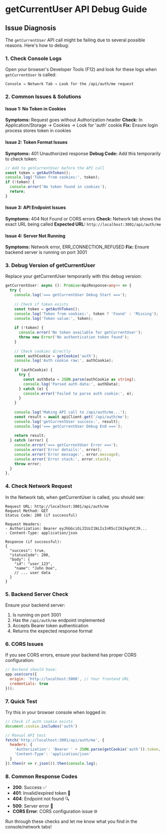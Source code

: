 # getCurrentUser API Debug Guide

## Issue Diagnosis

The `getCurrentUser` API call might be failing due to several possible reasons. Here's how to debug:

### 1. Check Console Logs

Open your browser's Developer Tools (F12) and look for these logs when `getCurrentUser` is called:

```
Console → Network Tab → Look for the /api/auth/me request
```

### 2. Common Issues & Solutions

#### **Issue 1: No Token in Cookies**
**Symptoms:** Request goes without Authorization header
**Check:** In Application/Storage → Cookies → Look for 'auth' cookie
**Fix:** Ensure login process stores token in cookies

#### **Issue 2: Token Format Issues**
**Symptoms:** 401 Unauthorized response
**Debug Code:** Add this temporarily to check token:
```typescript
// Add to getCurrentUser before the API call
const token = getAuthToken();
console.log('Token from cookies:', token);
if (!token) {
  console.error('No token found in cookies');
  return;
}
```

#### **Issue 3: API Endpoint Issues**
**Symptoms:** 404 Not Found or CORS errors
**Check:** Network tab shows the exact URL being called
**Expected URL:** `http://localhost:3001/api/auth/me`

#### **Issue 4: Server Not Running**
**Symptoms:** Network error, ERR_CONNECTION_REFUSED
**Fix:** Ensure backend server is running on port 3001

### 3. Debug Version of getCurrentUser

Replace your getCurrentUser temporarily with this debug version:

```typescript
getCurrentUser: async (): Promise<ApiResponse<any>> => {
  try {
    console.log('=== getCurrentUser Debug Start ===');
    
    // Check if token exists
    const token = getAuthToken();
    console.log('Token from cookies:', token ? 'Found' : 'Missing');
    console.log('Token value:', token);
    
    if (!token) {
      console.error('No token available for getCurrentUser');
      throw new Error('No authentication token found');
    }
    
    // Check cookies directly
    const authCookie = getCookie('auth');
    console.log('Auth cookie raw:', authCookie);
    
    if (authCookie) {
      try {
        const authData = JSON.parse(authCookie as string);
        console.log('Parsed auth data:', authData);
      } catch (e) {
        console.error('Failed to parse auth cookie:', e);
      }
    }
    
    console.log('Making API call to /api/auth/me...');
    const result = await apiClient.get('/api/auth/me');
    console.log('getCurrentUser success:', result);
    console.log('=== getCurrentUser Debug End ===');
    
    return result;
  } catch (error) {
    console.error('=== getCurrentUser Error ===');
    console.error('Error details:', error);
    console.error('Error message:', error.message);
    console.error('Error stack:', error.stack);
    throw error;
  }
},
```

### 4. Check Network Request

In the Network tab, when getCurrentUser is called, you should see:

```
Request URL: http://localhost:3001/api/auth/me
Request Method: GET
Status Code: 200 (if successful)

Request Headers:
- Authorization: Bearer eyJhbGciOiJIUzI1NiIsInR5cCI6IkpXVCJ9...
- Content-Type: application/json

Response (if successful):
{
  "success": true,
  "statusCode": 200,
  "body": {
    "id": "user_123",
    "name": "John Doe",
    // ... user data
  }
}
```

### 5. Backend Server Check

Ensure your backend server:
1. Is running on port 3001
2. Has the `/api/auth/me` endpoint implemented
3. Accepts Bearer token authentication
4. Returns the expected response format

### 6. CORS Issues

If you see CORS errors, ensure your backend has proper CORS configuration:
```javascript
// Backend should have:
app.use(cors({
  origin: 'http://localhost:5000', // Your frontend URL
  credentials: true
}));
```

### 7. Quick Test

Try this in your browser console when logged in:
```javascript
// Check if auth cookie exists
document.cookie.includes('auth')

// Manual API test
fetch('http://localhost:3001/api/auth/me', {
  headers: {
    'Authorization': 'Bearer ' + JSON.parse(getCookie('auth')).token,
    'Content-Type': 'application/json'
  }
}).then(r => r.json()).then(console.log);
```

### 8. Common Response Codes

- **200**: Success ✅
- **401**: Invalid/expired token 🔑
- **404**: Endpoint not found 🔍
- **500**: Server error 🚨
- **CORS Error**: CORS configuration issue 🌐

Run through these checks and let me know what you find in the console/network tabs!
